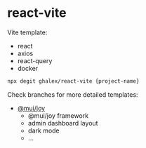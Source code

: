 # react-vite

Vite template:
 - react
 - axios
 - react-query
 - docker

```sh
npx degit ghalex/react-vite {project-name}
```

Check branches for more detailed templates:
- [@mui/joy](https://github.com/ghalex/react-vite/tree/joy-ui/)
  - @mui/joy framework
  - admin dashboard layout
  - dark mode
  - ...